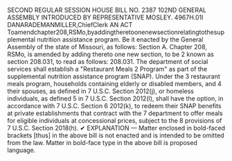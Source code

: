 SECOND REGULAR SESSION
HOUSE BILL NO. 2387
102ND GENERAL ASSEMBLY
INTRODUCED BY REPRESENTATIVE MOSLEY.
4967H.01I DANARADEMANMILLER,ChiefClerk
AN ACT
Toamendchapter208,RSMo,byaddingtheretoonenewsectionrelatingtothesupplemental
nutrition assistance program.
Be it enacted by the General Assembly of the state of Missouri, as follows:
Section A. Chapter 208, RSMo, is amended by adding thereto one new section, to be
2 known as section 208.031, to read as follows:
208.031. The department of social services shall establish a "Restaurant Meals
2 Program" as part of the supplemental nutrition assistance program (SNAP). Under the
3 restaurant meals program, households containing elderly or disabled members, and
4 their spouses, as defined in 7 U.S.C. Section 2012(j), or homeless individuals, as defined
5 in 7 U.S.C. Section 2012(l), shall have the option, in accordance with 7 U.S.C. Section
6 2012(k), to redeem their SNAP benefits at private establishments that contract with the
7 department to offer meals for eligible individuals at concessional prices, subject to the
8 provisions of 7 U.S.C. Section 2018(h).
✔
EXPLANATION — Matter enclosed in bold-faced brackets [thus] in the above bill is not enacted and is
intended to be omitted from the law. Matter in bold-face type in the above bill is proposed language.